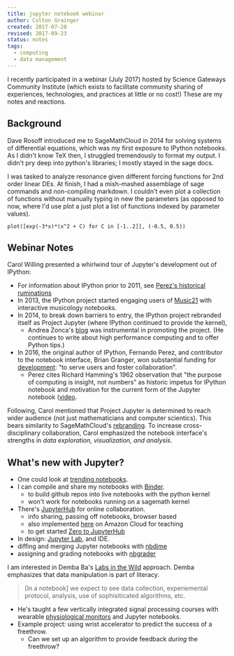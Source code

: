 ```yaml
---
title: jupyter notebook webinar
author: Colton Grainger
created: 2017-07-20
revised: 2017-09-23
status: notes
tags:
  - computing
  - data management
---
```


I recently participated in a webinar (July 2017) hosted by Science Gateways Community Institute (which exists to facilitate community sharing of experiences, technologies, and practices at little or no cost!) These are my notes and reactions.

## Background

Dave Rosoff introduced me to SageMathCloud in 2014 for solving systems of differential equations, which was my first exposure to IPython notebooks. As I didn't know TeX then, I struggled tremendously to format my output. I didn't pry deep into python's libraries; I mostly stayed in the sage docs. 

I was tasked to analyze resonance given different forcing functions for 2nd order linear DEs. At finish, I had a mish-mashed assemblage of sage commands and non-compiling markdown. I couldn't even plot a collection of functions without manually typing in new the parameters (as opposed to now, where I'd use plot a just plot a list of functions indexed by parameter values).

`plot([exp(-3*x)*(x^2 + C) for C in [-1..2]], (-0.5, 0.5))`

## Webinar Notes

Carol Willing presented a whirlwind tour of Jupyter's development out of IPython:
- For information about IPython prior to 2011, see [Perez's historical ruminations](http://blog.fperez.org/2012/01/ipython-notebook-historical.html)
- In 2013, the IPython project started engaging users of [Music21](http://web.mit.edu/music21/doc/about/what.html) with interactive musicology notebooks. 
- In 2014, to break down barriers to entry, the IPython project rebranded itself as Project Jupyter (where IPython continued to provide the kernel), 
	- Andrea Zonca's [blog](zonca.github.io) was instrumental in promoting the project. (He continues to write about high performance computing and to offer Python tips.) 
- In 2016, the original author of IPython, Fernando Perez, and contributor to the notebook interface, Brian Granger, won substantial funding for [development](http://vcresearch.berkeley.edu/news/project-jupyter-gets-6m-expand-collaborative-data-science-software): "to serve users and foster collaboration". 
	- Perez cites Richard Hamming's 1962 observation that "the purpose of computing is insight, not numbers" as historic impetus for IPython notebook and motivation for the current form of the Jupyter notebook ([video](https://youtu.be/4pnj-eNEaqk).

Following, Carol mentioned that Project Jupyter is determined to reach wider audience (not just mathematicians and computer scientics). This bears similarity to SageMathCloud's [rebranding](https://cocalc.com/). To increase cross-disciplinary collaboration, Carol emphasized the notebook interface's strengths in *data exploration, visualization, and analysis*. 

## What's new with Jupyter?

- One could look at [trending notebooks](github.com/trending/juptyer-notebook).
- I can compile and share my notebooks with [Binder](https://beta.mybinder.org/).
	- to build github repos into live notebooks with the python kernel
	- won't work for notebooks running on a sagemath kernel
- There's [JupyterHub](https://jupyterhub.readthedocs.io/en/latest/) for online collaboration.
	- info sharing, passing off notebooks, browser based
	- also implemented [here](https://github.com/harvard/cloudJHub) on Amazon Cloud for teaching
	- to get started [Zero to JupyterHub](http://zero-to-jupyterhub.readthedocs.io/en/latest/)
- In design: [Jupyter Lab](https://github.com/jupyterlab/jupyterlab), and IDE.
- diffing and merging Jupyter notebooks with [nbdime](https://github.com/jupyter/nbdime)
- assigning and grading notebooks with [nbgrader](https://github.com/jupyter/nbgrader)

I am interested in Demba Ba's [Labs in the Wild](https://www.youtube.com/watch?v=h7WThtzuq_8) approach.  Demba emphasizes that data manipulation is part of literacy.
> [In a notebook] we expect to see data collection, experiemental protocol, analysis, use of sophisiticated algorithms, etc.

- He's taught a few vertically integrated signal processing courses with wearable [physiological monitors](https://www.empatica.com/e4-wristband) and Jupyter notebooks.
- Example project: using wrist accelerator to predict the success of a freethrow.
	- Can we set up an algorithm to provide feedback *during* the freethrow?



